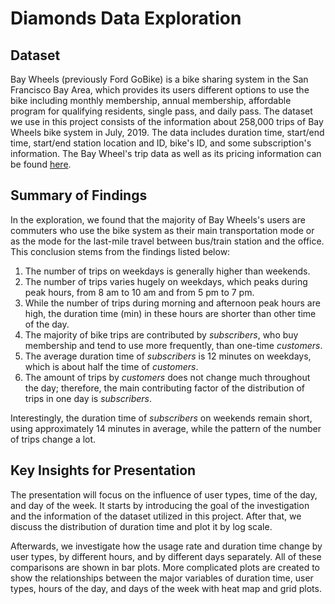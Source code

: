 # Diamonds Data Exploration

## Dataset

Bay Wheels (previously Ford GoBike) is a bike sharing system in the San Francisco Bay Area, which provides its users different options to use the bike including monthly membership, annual membership, affordable program for qualifying residents, single pass, and daily pass. The dataset we use in this project consists of the information about 258,000 trips of Bay Wheels bike system in July, 2019. The data includes duration time, start/end time, start/end station location and ID, bike's ID, and some subscription's information. The Bay Wheel's trip data as well as its pricing information can be found [here](https://www.lyft.com/bikes/bay-wheels/system-data).


## Summary of Findings

In the exploration, we found that the majority of Bay Wheels's users are commuters who use the bike system as their main transportation mode or as the mode for the last-mile travel between bus/train station and the office. This conclusion stems from the findings listed below:
1. The number of trips on weekdays is generally higher than weekends.
2. The number of trips varies hugely on weekdays, which peaks during peak hours, from 8 am to 10 am and from 5 pm to 7 pm.
3. While the number of trips during morning and afternoon peak hours are high, the duration time (min) in these hours are shorter than other time of the day.
4. The majority of bike trips are contributed by *subscribers*, who buy membership and tend to use more frequently, than one-time *customers*.
5. The average duration time of *subscribers* is 12 minutes on weekdays, which is about half the time of *customers*.
6. The amount of trips by *customers* does not change much throughout the day; therefore, the main contributing factor of the distribution of trips in one day is *subscribers*.

Interestingly, the duration time of *subscribers* on weekends remain short, using approximately 14 minutes in average, while the pattern of the number of trips change a lot.

## Key Insights for Presentation

The presentation will focus on the influence of user types, time of the day, and day of the week. It starts by introducing the goal of the investigation and the information of the dataset utilized in this project. After that, we discuss the distribution of duration time and plot it by log scale.

Afterwards, we investigate how the usage rate and duration time change by user types, by different hours, and by different days separately. All of these comparisons are shown in bar plots. More complicated plots are created to show the relationships between the major variables of duration time, user types, hours of the day, and days of the week with heat map and grid plots.
